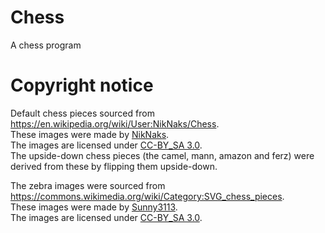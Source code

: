 # Chess
A chess program

# Copyright notice
Default chess pieces sourced from <https://en.wikipedia.org/wiki/User:NikNaks/Chess>.\
These images were made by [NikNaks](https://en.wikipedia.org/wiki/User:NikNaks).\
The images are licensed under [CC-BY_SA 3.0](https://creativecommons.org/licenses/by-sa/3.0/).\
The upside-down chess pieces (the camel, mann, amazon and ferz) were derived from these by flipping them upside-down.

The zebra images were sourced from <https://commons.wikimedia.org/wiki/Category:SVG_chess_pieces>.\
These images were made by [Sunny3113](https://commons.wikimedia.org/wiki/User:Sunny3113).\
The images are licensed under [CC-BY_SA 3.0](https://creativecommons.org/licenses/by-sa/3.0/).